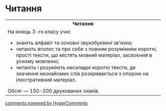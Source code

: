<div id="hypercomments_widget" class="js-hypercomments-widget invisible"></div>

# Читання

<table>
  <tr>
    <td align="center"><b>Читання</b></td>
  </tr>
<td style="vertical-align:top !important;">
На кінець 3-го класу учні:
<ul>
<li>знають алфавіт та основні звукобуквені зв'язки;</li>
<li>читають вголос та про себе з повним розумінням короткі, прості тексти, що містять мовний матеріал, засвоєний в усному мовленні;</li>
<li>читають і розуміють нескладні короткі тексти, де значення незнайомих слів розкривається з опорою на ілюстративний матеріал.</li>
</ul>
Обсяг — 150-200 друкованих знаків.<br>
</td>
</table>

<div class="js-hypercomments-container">
    <a href="http://hypercomments.com" class="hc-link" title="comments widget">comments powered by HyperComments</a>
</div>